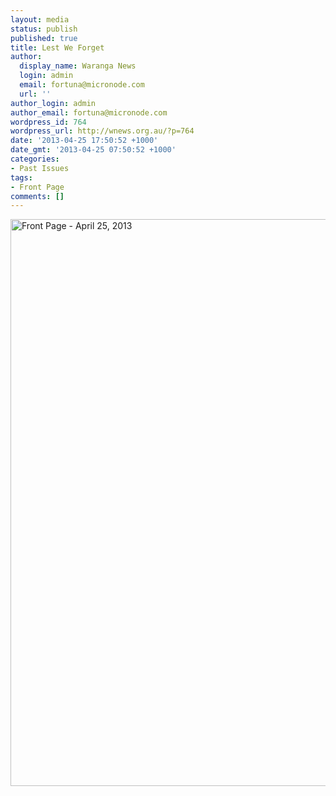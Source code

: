 ```yaml
---
layout: media
status: publish
published: true
title: Lest We Forget
author:
  display_name: Waranga News
  login: admin
  email: fortuna@micronode.com
  url: ''
author_login: admin
author_email: fortuna@micronode.com
wordpress_id: 764
wordpress_url: http://wnews.org.au/?p=764
date: '2013-04-25 17:50:52 +1000'
date_gmt: '2013-04-25 07:50:52 +1000'
categories:
- Past Issues
tags:
- Front Page
comments: []
---
```


<a href="http://wnews.org.au/wp-content/uploads/2013/04/frontpage-20130425.pdf"><img class="alignnone size-full wp-image-761" alt="Front Page - April 25, 2013" src="http://wnews.org.au/wp-content/uploads/2013/04/frontpage-20130425.png" width="624" height="907" /></a>
